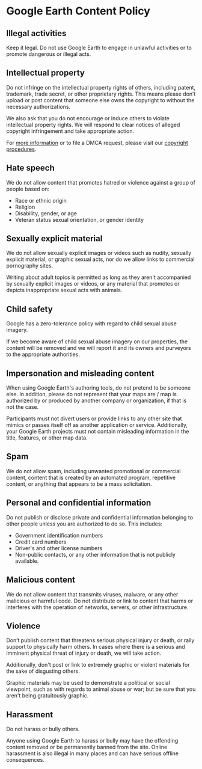 Google Earth Content Policy
===========================

Illegal activities
------------------

Keep it legal. Do not use Google Earth to engage in unlawful activities or to promote dangerous or illegal acts.

Intellectual property
---------------------

Do not infringe on the intellectual property rights of others, including patent, trademark, trade secret, or other proprietary rights. This means please don’t upload or post content that someone else owns the copyright to without the necessary authorizations.  

We also ask that you do not encourage or induce others to violate intellectual property rights. We will respond to clear notices of alleged copyright infringement and take appropriate action.

For [more information](https://support.google.com/legal/topic/4558877) or to file a DMCA request, please visit our [copyright procedures](https://support.google.com/legal/troubleshooter/1114905?rd=3#ts=1115658,1115689,2364966).

Hate speech
-----------

We do not allow content that promotes hatred or violence against a group of people based on:

*   Race or ethnic origin
*   Religion
*   Disability, gender, or age
*   Veteran status sexual orientation, or gender identity

Sexually explicit material
--------------------------

We do not allow sexually explicit images or videos such as nudity, sexually explicit material, or graphic sexual acts, nor do we allow links to commercial pornography sites.

Writing about adult topics is permitted as long as they aren't accompanied by sexually explicit images or videos, or any material that promotes or depicts inappropriate sexual acts with animals. 

Child safety
------------

Google has a zero-tolerance policy with regard to child sexual abuse imagery.

If we become aware of child sexual abuse imagery on our properties, the content will be removed and we will report it and its owners and purveyors to the appropriate authorities.

Impersonation and misleading content
------------------------------------

When using Google Earth's authoring tools, do not pretend to be someone else. In addition, please do not represent that your maps are / map is authorized by or produced by another company or organization, if that is not the case.

Participants must not divert users or provide links to any other site that mimics or passes itself off as another application or service. Additionally, your Google Earth projects must not contain misleading information in the title, features, or other map data.

Spam
----

We do not allow spam, including unwanted promotional or commercial content, content that is created by an automated program, repetitive content, or anything that appears to be a mass solicitation.

Personal and confidential information
-------------------------------------

Do not publish or disclose private and confidential information belonging to other people unless you are authorized to do so. This includes:

*   Government identification numbers
*   Credit card numbers
*   Driver's and other license numbers
*   Non-public contacts, or any other information that is not publicly available.

Malicious content
-----------------

We do not allow content that transmits viruses, malware, or any other malicious or harmful code. Do not distribute or link to content that harms or interferes with the operation of networks, servers, or other infrastructure.

Violence
--------

Don’t publish content that threatens serious physical injury or death, or rally support to physically harm others. In cases where there is a serious and imminent physical threat of injury or death, we will take action.

Additionally, don't post or link to extremely graphic or violent materials for the sake of disgusting others.

Graphic materials may be used to demonstrate a political or social viewpoint, such as with regards to animal abuse or war; but be sure that you aren't being gratuitously graphic.

Harassment
----------

Do not harass or bully others.

Anyone using Google Earth to harass or bully may have the offending content removed or be permanently banned from the site. Online harassment is also illegal in many places and can have serious offline consequences.